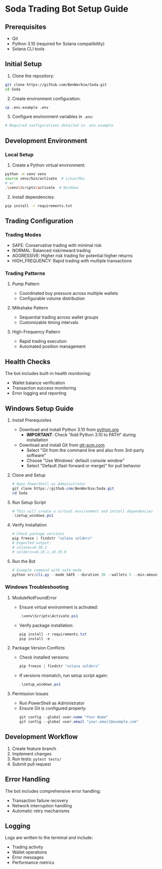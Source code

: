 # Soda Trading Bot Setup Guide

## Prerequisites
- Git
- Python 3.10 (required for Solana compatibility)
- Solana CLI tools

## Initial Setup

1. Clone the repository:
```bash
git clone https://github.com/BenWarbie/Soda.git
cd Soda
```

2. Create environment configuration:
```bash
cp .env.example .env
```

3. Configure environment variables in `.env`:
```bash
# Required configurations detailed in .env.example
```

## Development Environment

### Local Setup
1. Create a Python virtual environment:
```bash
python -m venv venv
source venv/bin/activate  # Linux/Mac
# or
.\venv\Scripts\activate  # Windows
```

2. Install dependencies:
```bash
pip install -r requirements.txt
```

## Trading Configuration

### Trading Modes
- SAFE: Conservative trading with minimal risk
- NORMAL: Balanced risk/reward trading
- AGGRESSIVE: Higher risk trading for potential higher returns
- HIGH_FREQUENCY: Rapid trading with multiple transactions

### Trading Patterns
1. Pump Pattern
   - Coordinated buy pressure across multiple wallets
   - Configurable volume distribution

2. Milkshake Pattern
   - Sequential trading across wallet groups
   - Customizable timing intervals

3. High-Frequency Pattern
   - Rapid trading execution
   - Automated position management

## Health Checks
The bot includes built-in health monitoring:
- Wallet balance verification
- Transaction success monitoring
- Error logging and reporting

## Windows Setup Guide
1. Install Prerequisites
   - Download and install Python 3.10 from [python.org](https://www.python.org/downloads/)
     - **IMPORTANT**: Check "Add Python 3.10 to PATH" during installation
   - Download and install Git from [git-scm.com](https://git-scm.com/download/win)
     - Select "Git from the command line and also from 3rd-party software"
     - Choose "Use Windows' default console window"
     - Select "Default (fast-forward or merge)" for pull behavior

2. Clone and Setup
   ```powershell
   # Open PowerShell as Administrator
   git clone https://github.com/BenWarbie/Soda.git
   cd Soda
   ```

3. Run Setup Script
   ```powershell
   # This will create a virtual environment and install dependencies
   .\setup_windows.ps1
   ```

4. Verify Installation
   ```powershell
   # Check package versions
   pip freeze | findstr "solana solders"
   # Expected output:
   # solana==0.30.2
   # solders>=0.18.1,<0.19.0
   ```

5. Run the Bot
   ```powershell
   # Example command with safe mode
   python src/cli.py --mode SAFE --duration 30 --wallets 5 --min-amount 0.1
   ```

### Windows Troubleshooting
1. ModuleNotFoundError
   - Ensure virtual environment is activated:
     ```powershell
     .\venv\Scripts\Activate.ps1
     ```
   - Verify package installation:
     ```powershell
     pip install -r requirements.txt
     pip install -e .
     ```

2. Package Version Conflicts
   - Check installed versions:
     ```powershell
     pip freeze | findstr "solana solders"
     ```
   - If versions mismatch, run setup script again:
     ```powershell
     .\setup_windows.ps1
     ```

3. Permission Issues
   - Run PowerShell as Administrator
   - Ensure Git is configured properly:
     ```powershell
     git config --global user.name "Your Name"
     git config --global user.email "your.email@example.com"
     ```

## Development Workflow
1. Create feature branch
2. Implement changes
3. Run tests: `pytest tests/`
4. Submit pull request

## Error Handling
The bot includes comprehensive error handling:
- Transaction failure recovery
- Network interruption handling
- Automatic retry mechanisms

## Logging
Logs are written to the terminal and include:
- Trading activity
- Wallet operations
- Error messages
- Performance metrics
